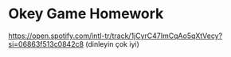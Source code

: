 # Okey Game Homework
https://open.spotify.com/intl-tr/track/1jCyrC47ImCqAo5qXtVecy?si=06863f513c0842c8 (dinleyin çok iyi)
